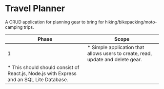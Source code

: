 # Travel Planner

A CRUD application for planning gear to bring for hiking/bikepacking/moto-camping trips.

| Phase | Scope                                                                                     |
| ---   | ---                                                                                       |
| 1     | * Simple application that allows users to create, read, update and delete gear.<br />
          * This should should consist of React.js, Node.js with Express and an SQL Lite Database.  |